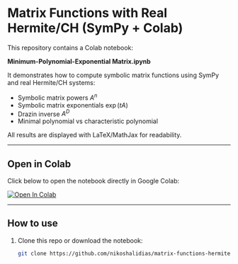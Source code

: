 # Matrix Functions with Real Hermite/CH (SymPy + Colab)

This repository contains a Colab notebook:

**Minimum-Polynomial-Exponential Matrix.ipynb**

It demonstrates how to compute symbolic matrix functions using SymPy and real Hermite/CH systems:

- Symbolic matrix powers $A^n$
- Symbolic matrix exponentials $\exp(tA)$
- Drazin inverse $A^D$
- Minimal polynomial vs characteristic polynomial

All results are displayed with LaTeX/MathJax for readability.

---

## Open in Colab

Click below to open the notebook directly in Google Colab:

[![Open In Colab](https://colab.research.google.com/assets/colab-badge.svg)](https://colab.research.google.com/github/nikoshalidias/matrix-functions-hermite-ch/blob/main/Minimum-Polynomial-Exponential%20Matrix.ipynb)

---

## How to use

1. Clone this repo or download the notebook:
   ```bash
   git clone https://github.com/nikoshalidias/matrix-functions-hermite-ch
